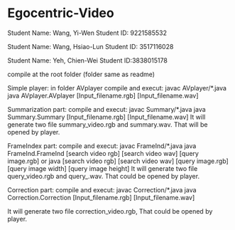 # Egocentric-Video

Student Name: Wang, Yi-Wen  Student ID: 9221585532

Student Name: Wang, Hsiao-Lun  Student ID: 3517116028

Student Name: Yeh, Chien-Wei  Student ID:3838015178



compile at the root folder (folder same as readme)

Simple player: in folder AVplayer
compile and execut:
	javac AVplayer/*.java
	java AVplayer.AVplayer [Input_filename.rgb] [Input_filename.wav]

Summarization part:
compile and execut:
	javac Summary/*.java
	java  Summary.Summary [Input_filename.rgb] [Input_filename.wav]
It will generate two file summary_video.rgb and summary.wav. That will be opened by player.
 
FrameIndex part:
compile and execut:
	javac FrameInd/*.java
	java FrameInd.FrameInd [search video rgb] [search video wav] [query image.rgb] or java [search video rgb] [search video wav] [query image.rgb] [query image width] [query image height]
It will generate two file query_video.rgb and query_.wav. That could be opened by player.

Correction part:
compile and execut:
	javac Correction/*.java
	java Correction.Correction [Input_filename.rgb] [Input_filename.wav]

It will generate two file correction_video.rgb,  That could be opened by player.
